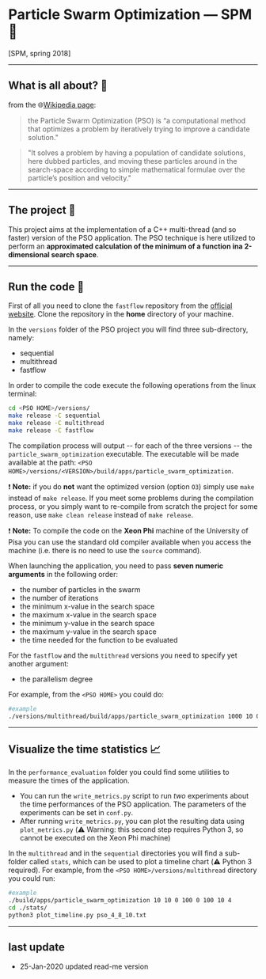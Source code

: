 # Particle Swarm Optimization ― SPM :helicopter:
[SPM, spring 2018]

----
## What is all about? :mega:
from the :globe_with_meridians:[Wikipedia page](https://en.wikipedia.org/wiki/Digital_watermarking):

> the Particle Swarm Optimization (PSO) is “a computational method that optimizes a problem by iteratively trying to improve a candidate solution."

> "It solves a problem by having a population of candidate solutions, here dubbed particles, and moving these particles around in the search-space according to simple mathematical formulae over the particle’s position and velocity."
---
## The project :pencil:
This project aims at the implementation of a C++ multi-thread (and so faster) version of the PSO application. The PSO technique is here utilized to perform an **approximated calculation of the minimum of a function ina 2-dimensional search space**.

---
## Run the code :rocket:

First of all you need to clone the `fastflow` repository from the [official website](https://github.com/fastflow/fastflow). Clone the repository in the **home** directory of your machine. 

In the `versions` folder of the PSO project you will find three sub-directory, namely:
- sequential
- multithread
- fastflow

In order to compile the code execute the following operations from the linux terminal:
```bash
cd <PSO HOME>/versions/
make release -C sequential
make release -C multithread
make release -C fastflow
```

The compilation process will output -- for each of the three versions -- the `particle_swarm_optimization` executable. The executable will be made available at the path: `<PSO HOME>/versions/<VERSION>/build/apps/particle_swarm_optimization`. 

:exclamation: **Note:** if you do **not** want the optimized version (option `O3`) simply use `make` instead of `make release`. If you meet some problems during the compilation process, or you simply want to re-compile from scratch the project for some reason, use `make clean release` instead of `make release`.

:exclamation: **Note:** To compile the code on the **Xeon Phi** machine of the University of Pisa you can use the standard old compiler available when you access the machine (i.e. there is no need to use the `source` command).


When launching the application, you need to pass **seven numeric arguments** in the following order:
- the number of particles in the swarm
- the number of iterations
- the minimum x-value in the search space
- the maximum x-value in the search space
- the minimum y-value in the search space
- the maximum y-value in the search space
- the time needed for the function to be evaluated

For the `fastflow` and the `multithread` versions you need to specify yet another argument:
- the parallelism degree

For example, from the `<PSO HOME>` you could do:
```bash
#example
./versions/multithread/build/apps/particle_swarm_optimization 1000 10 0 100 0 100 10 4
```

----
## Visualize the time statistics :chart_with_upwards_trend:
In the `performance_evaluation` folder you could find some utilities to measure the times of the application.
- You can run the `write_metrics.py` script to run *two* experiments about the time performances of the PSO application. The parameters of the experiments can be set in `conf.py`.
- After running `write_metrics.py`, you can plot the resulting data using `plot_metrics.py` (:warning: Warning: this second step requires Python 3, so cannot be executed on the Xeon Phi machine)

In the `multithread` and in the `sequential` directories you will find a sub-folder called `stats`, which can be used to plot a timeline chart (:warning: Python 3 required).
For example, from the `<PSO HOME>/versions/multithread` directory you could run:
```bash
#example
./build/apps/particle_swarm_optimization 10 10 0 100 0 100 10 4
cd ./stats/
python3 plot_timeline.py pso_4_8_10.txt 

```

----
## last update
* 25-Jan-2020 updated read-me version
